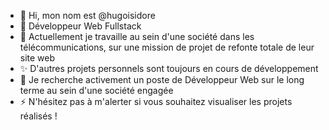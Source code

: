 - 👋 Hi, mon nom est @hugoisidore
- 👀 Développeur Web Fullstack
- 🌱 Actuellement je travaille au sein d'une société dans les télécommunications, sur une mission de projet de refonte totale de leur site web 
- ✨ D'autres projets personnels sont toujours en cours de développement 
- 💞️ Je recherche activement un poste de Développeur Web sur le long terme au sein d'une société engagée 
- ⚡ N'hésitez pas à m'alerter si vous souhaitez visualiser les projets réalisés ! 

<!---
hugoisidore/hugoisidore is a ✨ special ✨ repository because its `README.md` (this file) appears on your GitHub profile.
You can click the Preview link to take a look at your changes.
--->
